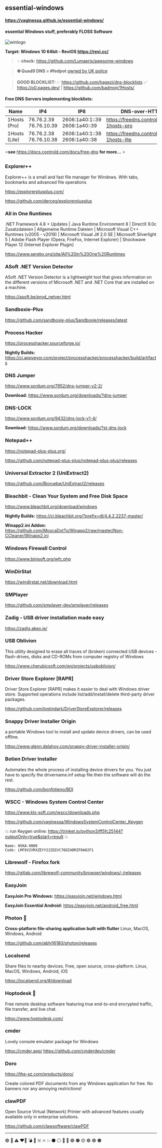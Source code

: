 ## essential-windows
#### https://vaginessa.github.io/essential-windows/
#### **essential Windows stuff, preferably FLOSS Software**
![winlogo](./windows-logo.jpg)

**Target: Windows 10 64bit - ReviOS https://revi.cc/**

> :bulb: **check:** https://github.com/Lumaeris/awesome-windows

> **⛔ Quad9 DNS = #fedpot** [owned by UK police](https://old.reddit.com/r/privacy/comments/na6ycr/you_should_know_that_quad9_dns_is_among_others/)

> **GOOD BLOCKLIST:**
> ✅ https://github.com/hagezi/dns-blocklists
> ✅ https://o0.pages.dev/ | https://github.com/badmojr/1Hosts/

#### Free DNS Servers implementing blocklists:

| **Name**      | **IP4**                | **IP6**                       | **DNS-over-HTTPS**                         | **DNS-over-TLS**                   |
|---------------|------------------------|-------------------------------|--------------------------------------------|------------------------------------|
| 1Hosts (Pro)  | 76.76.2.39 76.76.10.39 | 2606:1a40:1::39 2606:1a40::39 | https://freedns.controld.com/x-1hosts-pro  | x-1hosts-pro.freedns.controld.com  |
| 1Hosts (Lite) | 76.76.2.38 76.76.10.38 | 2606:1a40:1::38 2606:1a40::38 | https://freedns.controld.com/x-1hosts-lite | x-1hosts-lite.freedns.controld.com |

⭐️**see** https://docs.controld.com/docs/free-dns **for more...** ⭐

### Explorer++
Explorer++ is a small and fast file manager for Windows. With tabs, bookmarks and advanced file operations

https://explorerplusplus.com/

https://github.com/derceg/explorerplusplus


### All in One Runtimes
.NET Framework 4.8 + Updates | Java Runtime Environment 8
| DirectX 9.0c Zusatzdateien
| Allgemeine Runtime Dateien
| Microsoft Visual C++ Runtimes (v2005 - v2019)
| Microsoft Visual J# 2.0 SE
| Microsoft Silverlight 5
| Adobe Flash Player (Opera, FireFox, Internet Explorer)
| Shockwave Player 12 (Internet Explorer Plugin)

https://www.sereby.org/site/All%20in%20One%20Runtimes

### ASoft .NET Version Detector
ASoft .NET Version Detector is a lightweight tool that gives information on the different versions of Microsoft .NET and .NET Core that are installed on a machine.

https://asoft.be/prod_netver.html


### Sandboxie-Plus

https://github.com/sandboxie-plus/Sandboxie/releases/latest


### Process Hacker

https://processhacker.sourceforge.io/


**Nightly Builds:** https://ci.appveyor.com/project/processhacker/processhacker/build/artifacts


### DNS Jumper

https://www.sordum.org/7952/dns-jumper-v2-2/

**Download:**
https://www.sordum.org/downloads/?dns-jumper

### DNS-LOCK

https://www.sordum.org/9432/dns-lock-v1-4/

**Sownload:**
https://www.sordum.org/downloads/?st-dns-lock

### Notepad++

https://notepad-plus-plus.org/

https://github.com/notepad-plus-plus/notepad-plus-plus/releases


### Universal Extractor 2 (UniExtract2)

https://github.com/Bioruebe/UniExtract2/releases


### Bleachbit - Clean Your System and Free Disk Space

https://www.bleachbit.org/download/windows

**Nightly Builds:** https://ci.bleachbit.org/?prefix=dl/4.4.2.2237-master/

**Winapp2.ini Addon:** https://github.com/MoscaDotTo/Winapp2/raw/master/Non-CCleaner/Winapp2.ini


### Windows Firewall Control

https://www.binisoft.org/wfc.php


### WinDirStat

https://windirstat.net/download.html


### SMPlayer

https://github.com/smplayer-dev/smplayer/releases


### Zadig - USB driver installation made easy

https://zadig.akeo.ie/


### USB Oblivion
This utility designed to erase all traces of (broken) connected USB devices - flash-drives, disks and CD-ROMs from computer registry of Windows

https://www.cherubicsoft.com/en/projects/usboblivion/


### Driver Store Explorer [RAPR]
Driver Store Explorer [RAPR] makes it easier to deal with Windows driver store. Supported operations include list/add/install/delete third-party driver packages.

https://github.com/lostindark/DriverStoreExplorer/releases


### Snappy Driver Installer Origin
a portable Windows tool to install and update device drivers, can be used offline.

https://www.glenn.delahoy.com/snappy-driver-installer-origin/


### Botien Driver Installer
Automates the whole process of installing device drivers for you. You just have to specify the drivername.inf setup file then the software will do the rest.

https://github.com/bonfotieno/BDI


### WSCC - Windows System Control Center

https://www.kls-soft.com/wscc/downloads.php

https://github.com/vaginessa/WindowsSystemControlCenter_Keygen

💥 run Keygen online: https://trinket.io/python3/ff5fc25144?outputOnly=true&start=result 💥

```
Name: HVKA-9000
Code: LMF6V2VRXZEYY22ZQIVC76DZ4DRZF0A02F1  
```



### Librewolf - Firefox fork

https://gitlab.com/librewolf-community/browser/windows/-/releases


### EasyJoin

**EasyJoin Pro Windows:** https://easyjoin.net/windows.html

**EasyJoin Essential Android:** https://easyjoin.net/android_free.html


### Photon 🚀
**Cross-platform file-sharing application built with flutter**
Linux, MacOS, Windows, Android

https://github.com/abhi16180/photon/releases


### Localsend
Share files to nearby devices.
Free, open source, cross-platform. Linux, MacOS, Windows, Android, iOS

https://localsend.org/#/download


### Hoptodesk 🦘
Free remote desktop software featuring true end-to-end encrypted traffic, file transfer, and live chat.

https://www.hoptodesk.com/


### cmder
 Lovely console emulator package for Windows 

https://cmder.app/
https://github.com/cmderdev/cmder

### Doro  

https://the-sz.com/products/doro/

Create colored PDF documents from any Windows application for free. No banners nor any annoying restrictions! 


### clawPDF  

Open Source Virtual (Network) Printer  with advanced features usually available only in enterprise solutions.

https://github.com/clawsoftware/clawPDF  


--------------

🟢
🔴
⚠️
❤️‍🔥
💣
🚀
☠️
🔥 💥
⚫️ ⚪️ 🔴 🔵 🟣 ​​🟠​ 🟡​ 🟢​ ​🟣 ​🟤




